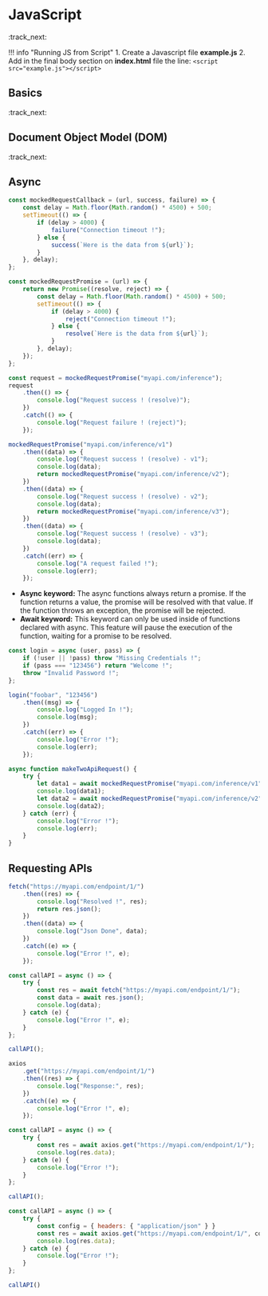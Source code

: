 # JavaScript

:track_next:

!!! info "Running JS from Script"
    1. Create a Javascript file **example.js**
    2. Add in the final body section on **index.html** file the line: `<script src="example.js"></script>`

## Basics

:track_next:

## Document Object Model (DOM)

:track_next:

## Async

```js title="Using callbacks functions" linenums="1"
const mockedRequestCallback = (url, success, failure) => {
    const delay = Math.floor(Math.random() * 4500) + 500;
    setTimeout(() => {
        if (delay > 4000) {
            failure("Connection timeout !");
        } else {
            success(`Here is the data from ${url}`);
        }
    }, delay);
};
```

```js title="Using promises" linenums="1"
const mockedRequestPromise = (url) => {
    return new Promise((resolve, reject) => {
        const delay = Math.floor(Math.random() * 4500) + 500;
        setTimeout(() => {
            if (delay > 4000) {
                reject("Connection timeout !");
            } else {
                resolve(`Here is the data from ${url}`);
            }
        }, delay);
    });
};

const request = mockedRequestPromise("myapi.com/inference");
request
    .then(() => {
        console.log("Request success ! (resolve)");
    })
    .catch(() => {
        console.log("Request failure ! (reject)");
    });
```

```js title="Multiple requests using promise" linenums="1"
mockedRequestPromise("myapi.com/inference/v1")
    .then((data) => {
        console.log("Request success ! (resolve) - v1");
        console.log(data);
        return mockedRequestPromise("myapi.com/inference/v2");
    })
    .then((data) => {
        console.log("Request success ! (resolve) - v2");
        console.log(data);
        return mockedRequestPromise("myapi.com/inference/v3");
    })
    .then((data) => {
        console.log("Request success ! (resolve) - v3");
        console.log(data);
    })
    .catch((err) => {
        console.log("A request failed !");
        console.log(err);
    });
```

-   **Async keyword:** The async functions always return a promise. If the function returns a value, the promise will be resolved with that value. If the function throws an exception, the promise will be rejected.
-   **Await keyword:** This keyword can only be used inside of functions declared with async. This feature will pause the execution of the function, waiting for a promise to be resolved.

```js title="Async keyword" linenums="1"
const login = async (user, pass) => {
    if (!user || !pass) throw "Missing Credentials !";
    if (pass === "123456") return "Welcome !";
    throw "Invalid Password !";
};

login("foobar", "123456")
    .then((msg) => {
        console.log("Logged In !");
        console.log(msg);
    })
    .catch((err) => {
        console.log("Error !");
        console.log(err);
    });
```

```js title="Await keyword" linenums="1"
async function makeTwoApiRequest() {
    try {
        let data1 = await mockedRequestPromise("myapi.com/inference/v1");
        console.log(data1);
        let data2 = await mockedRequestPromise("myapi.com/inference/v2");
        console.log(data2);
    } catch (err) {
        console.log("Error !");
        console.log(err);
    }
}
```

## Requesting APIs

```js title="API Request Using Fetch" linenums="1"
fetch("https://myapi.com/endpoint/1/")
    .then((res) => {
        console.log("Resolved !", res);
        return res.json();
    })
    .then((data) => {
        console.log("Json Done", data);
    })
    .catch((e) => {
        console.log("Error !", e);
    });

const callAPI = async () => {
    try {
        const res = await fetch("https://myapi.com/endpoint/1/");
        const data = await res.json();
        console.log(data);
    } catch (e) {
        console.log("Error !", e);
    }
};

callAPI();
```

```js title="API Request Using Axios" linenums="1"
axios
    .get("https://myapi.com/endpoint/1/")
    .then((res) => {
        console.log("Response:", res);
    })
    .catch((e) => {
        console.log("Error !", e);
    });

const callAPI = async () => {
    try {
        const res = await axios.get("https://myapi.com/endpoint/1/");
        console.log(res.data);
    } catch (e) {
        console.log("Error !");
    }
};

callAPI();
```

```js title="API Request Using Axios With Headers" linenums="1"
const callAPI = async () => {
    try {
        const config = { headers: { "application/json" } }
        const res = await axios.get("https://myapi.com/endpoint/1/", config);
        console.log(res.data);
    } catch (e) {
        console.log("Error !");
    }
};

callAPI()
```
